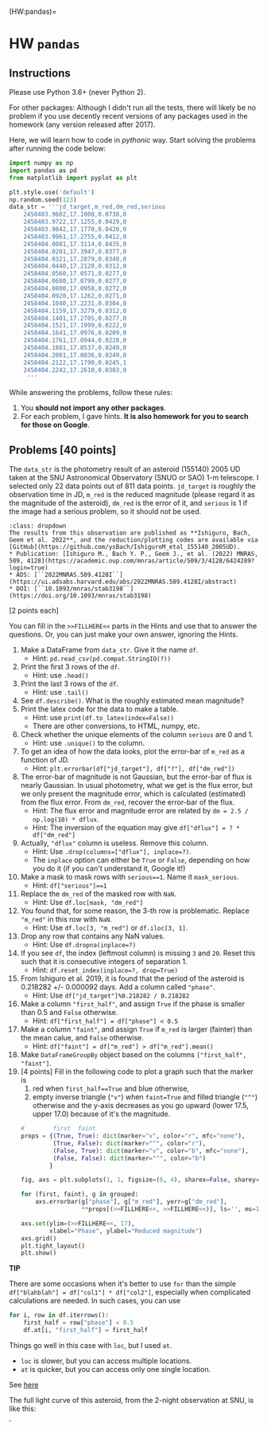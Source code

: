 (HW:pandas)=
# HW `pandas`

## Instructions

Please use Python 3.6+ (never Python 2).

For other packages: Although I didn't run all the tests, there will likely be no problem if you use decently recent versions of any packages used in the homework (any version released after 2017).

Here, we will learn how to code in _pythonic_ way. Start solving the problems after running the code below:

```python
import numpy as np
import pandas as pd
from matplotlib import pyplot as plt

plt.style.use('default')
np.random.seed(123)
data_str = '''jd_target,m_red,dm_red,serious
    2458403.9602,17.1008,0.0738,0
    2458403.9722,17.1255,0.0429,0
    2458403.9842,17.1770,0.0420,0
    2458403.9961,17.2755,0.0412,0
    2458404.0081,17.3114,0.0435,0
    2458404.0201,17.3947,0.0377,0
    2458404.0321,17.2879,0.0340,0
    2458404.0440,17.2120,0.0312,0
    2458404.0560,17.0571,0.0277,0
    2458404.0680,17.0799,0.0277,0
    2458404.0800,17.0958,0.0272,0
    2458404.0920,17.1262,0.0271,0
    2458404.1040,17.2231,0.0304,0
    2458404.1159,17.3279,0.0312,0
    2458404.1401,17.2705,0.0277,0
    2458404.1521,17.1999,0.0222,0
    2458404.1641,17.0976,0.0209,0
    2458404.1761,17.0944,0.0228,0
    2458404.1881,17.0537,0.0249,0
    2458404.2001,17.0836,0.0249,0
    2458404.2122,17.1790,0.0245,1
    2458404.2242,17.2610,0.0303,0
     '''
```

While answering the problems, follow these rules:

1. You **should not import any other packages**.
2. For each problem, I gave hints. **It is also homework for you to search for those on Google**.


## Problems [40 points]

The ``data_str`` is the photometry result of an asteroid (155140) 2005 UD taken at the SNU Astronomical Observatory (SNUO or SAO) 1-m telescope. I selected only 22 data points out of 811 data points. ``jd_target`` is roughly the observation time in JD, ``m_red`` is the reduced magnitude (please regard it as the magnitude of the asteroid), ``dm_red`` is the error of it, and ``serious`` is 1 if the image had a serious problem, so it should not be used.

```{admonition} Reference
:class: dropdown
The results from this observation are published as **Ishiguro, Bach, Geem et al. 2022**, and the reduction/plotting codes are available via [GitHub](https://github.com/ysBach/IshiguroM_etal_155140_2005UD).
* Publication: [Ishiguro M., Bach Y. P., Geem J., et al. (2022) MNRAS, 509, 4128](https://academic.oup.com/mnras/article/509/3/4128/6424289?login=true)
* ADS: [``2022MNRAS.509.4128I``](https://ui.adsabs.harvard.edu/abs/2022MNRAS.509.4128I/abstract)
* DOI: [``10.1093/mnras/stab3198``](https://doi.org/10.1093/mnras/stab3198)
```


[2 points each]

You can fill in the ``>>FILLHERE<<`` parts in the Hints and use that to answer the questions. Or, you can just make your own answer, ignoring the Hints.

1. Make a DataFrame from ``data_str``. Give it the name ``df``.
   * Hint: ``pd.read_csv(pd.compat.StringIO(?))``
2. Print the first 3 rows of the ``df``.
   * Hint: use ``.head()``
3. Print the last 3 rows of the ``df``.
   * Hint: use ``.tail()``
4. See ``df.describe()``. What is the roughly estimated mean magnitude?
5. Print the latex code for the data to make a table.
   * Hint: use ``print(df.to_latex(index=False))``
   * There are other conversions, to HTML, numpy, etc.
6. Check whether the unique elements of the column ``serious`` are 0 and 1.
   - Hint: use ``.unique()`` to the column.
7. To get an idea of how the data looks, plot the error-bar of ``m_red`` as a function of JD.
   * Hint: ``plt.errorbar(df["jd_target"], df["?"], df["dm_red"])``
8. The error-bar of magnitude is not Gaussian, but the error-bar of flux is nearly Gaussian. In usual photometry, what we get is the flux error, but we only present the magnitude error, which is calculated (estimated) from the flux error. From ``dm_red``, recover the error-bar of the flux.
   * Hint: The flux error and magnitude error are related by ``dm = 2.5 / np.log(10) * dflux``.
   * Hint: The inversion of the equation may give ``df["dflux"] = ? * df["dm_red"]``
9. Actually, ``"dflux"`` column is useless. Remove this column.
   * Hint: Use ``.drop(columns=["dflux"], inplace=?)``.
   * The ``inplace`` option can either be ``True`` or ``False``, depending on how you do it (if you can't understand it, Google it!)
10. Make a mask to mask rows with ``serious==1``. Name it ``mask_serious``.
    * Hint: ``df["serious"]==1``
11. Replace the ``dm_red`` of the masked row with ``NaN``.
    * Hint: Use ``df.loc[mask, "dm_red"]``
12. You found that, for some reason, the 3-th row is problematic. Replace ``"m_red"`` in this row with ``NaN``.
    * Hint: Use ``df.loc[3, "m_red"]`` or ``df.iloc[3, 1]``.
13. Drop any row that contains any NaN values.
    * Hint: Use ``df.dropna(inplace=?)``
14. If you see ``df``, the index (leftmost column) is missing ``3`` and ``20``. Reset this such that it is consecutive integers of separation 1.
    * Hint: ``df.reset_index(inplace=?, drop=True)``
15. From Ishiguro et al. 2019, it is found that the period of the asteroid is 0.218282 +/- 0.000092 days. Add a column called ``"phase"``.
    * Hint: Use ``df["jd_target"]%0.218282 / 0.218282``
16. Make a column ``"first_half"``, and assign ``True`` if the phase is smaller than 0.5 and ``False`` otherwise.
    * Hint: ``df["first_half"] = df["phase"] < 0.5``
17. Make a column ``"faint"``, and assign ``True`` if ``m_red`` is larger (fainter) than the mean calue, and ``False`` otherwise.
    * Hint: ``df["faint"] = df["m_red"] > df["m_red"].mean()``
18. Make ``DataFrameGroupBy`` object based on the columns ``["first_half", "faint"]``.
19. [4 points] Fill in the following code to plot a graph such that the marker is
    1. red when ``first_half==True`` and blue otherwise,
    2. empty inverse triangle (``"v"``) when ``faint=True`` and filled triangle (``"^"``) otherwise
    and the y-axis decreases as you go upward (lower 17.5, upper 17.0) because of it's the magnitude.
    ```python
    #        first  faint
    props = {(True, True): dict(marker="v", color="r", mfc="none"),
             (True, False): dict(marker="^", color="r"),
             (False, True): dict(marker="v", color="b", mfc="none"),
             (False, False): dict(marker="^", color="b")
            }

    fig, axs = plt.subplots(1, 1, figsize=(6, 4), sharex=False, sharey=False, gridspec_kw=None)

    for (first, faint), g in grouped:
        axs.errorbar(g["phase"], g["m_red"], yerr=g["dm_red"],
                     **props[(>>FILLHERE<<, >>FILLHERE<<)], ls='', ms=10)

    axs.set(ylim=(>>FILLHERE<<, 17),
            xlabel="Phase", ylabel="Reduced magnitude")
    axs.grid()
    plt.tight_layout()
    plt.show()
    ```



**TIP**

There are some occasions when it's better to use ``for`` than the simple ``df["blahblah"] = df["col1"] * df["col2"]``, especially when complicated calculations are needed. In such cases, you can use

```python
for i, row in df.iterrows():
    first_half = row["phase"] < 0.5
    df.at[i, "first_half"] = first_half
```

Things go well in this case with ``loc``, but I used ``at``.
* ``loc`` is slower, but you can access multiple locations.
* ``at`` is quicker, but you can access only one single location.

See [here](https://stackoverflow.com/questions/37216485/pandas-at-versus-loc)



The full light curve of this asteroid, from the 2-night observation at SNU, is like this:

<img src="../figs/asteroid_light_curve.png" style="zoom:25%;" />
